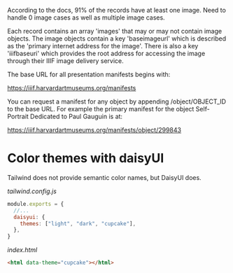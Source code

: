 According to the docs, 91% of the records have at least one image. Need to handle 0 image cases as well as multiple image cases.

Each record contains an array 'images' that may or may not contain image objects. The image objects contain a key 'baseimageurl' which is described as the 'primary internet address for the image'. There is also a key 'iiifbaseuri' which provides the root address for accessing the image through their IIIF image delivery service.

The base URL for all presentation manifests begins with:

https://iiif.harvardartmuseums.org/manifests

You can request a manifest for any object by appending /object/OBJECT_ID to the base URL. For example the primary manifest for the object Self-Portrait Dedicated to Paul Gauguin is at:

https://iiif.harvardartmuseums.org/manifests/object/299843

# Color themes with daisyUI

Tailwind does not provide semantic color names, but DaisyUI does. 

*tailwind.config.js*
```jsx
module.exports = {
  //...
  daisyui: {
    themes: ["light", "dark", "cupcake"],
  },
}
```

*index.html*
```html
<html data-theme="cupcake"></html>
```
